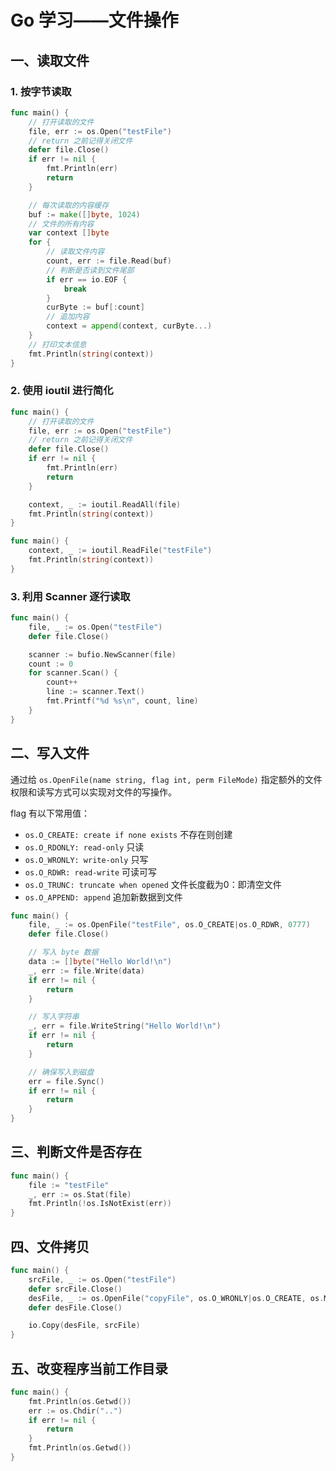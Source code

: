 # Go 学习——文件操作

## 一、读取文件

### 1. 按字节读取

```go
func main() {
	// 打开读取的文件
	file, err := os.Open("testFile")
	// return 之前记得关闭文件
	defer file.Close()
	if err != nil {
		fmt.Println(err)
		return
	}

	// 每次读取的内容缓存
	buf := make([]byte, 1024)
	// 文件的所有内容
	var context []byte
	for {
		// 读取文件内容
		count, err := file.Read(buf)
		// 判断是否读到文件尾部
		if err == io.EOF {
			break
		}
		curByte := buf[:count]
		// 追加内容
		context = append(context, curByte...)
	}
	// 打印文本信息
	fmt.Println(string(context))
}
```

### 2. 使用 ioutil 进行简化

```go
func main() {
	// 打开读取的文件
	file, err := os.Open("testFile")
	// return 之前记得关闭文件
	defer file.Close()
	if err != nil {
		fmt.Println(err)
		return
	}

	context, _ := ioutil.ReadAll(file)
	fmt.Println(string(context))
}
```

```go
func main() {
	context, _ := ioutil.ReadFile("testFile")
	fmt.Println(string(context))
}
```

### 3. 利用 Scanner  逐行读取

```go
func main() {
	file, _ := os.Open("testFile")
	defer file.Close()

	scanner := bufio.NewScanner(file)
	count := 0
	for scanner.Scan() {
		count++
		line := scanner.Text()
		fmt.Printf("%d %s\n", count, line)
	}
}
```

## 二、写入文件

通过给 `os.OpenFile(name string, flag int, perm FileMode)` 指定额外的文件权限和读写方式可以实现对文件的写操作。

flag 有以下常用值：

- `os.O_CREATE: create if none exists` 不存在则创建
- `os.O_RDONLY: read-only` 只读
- `os.O_WRONLY: write-only` 只写
- `os.O_RDWR: read-write` 可读可写
- `os.O_TRUNC: truncate when opened` 文件长度截为0：即清空文件
- `os.O_APPEND: append` 追加新数据到文件

```go
func main() {
	file, _ := os.OpenFile("testFile", os.O_CREATE|os.O_RDWR, 0777)
	defer file.Close()

	// 写入 byte 数据
	data := []byte("Hello World!\n")
	_, err := file.Write(data)
	if err != nil {
		return
	}

	// 写入字符串
	_, err = file.WriteString("Hello World!\n")
	if err != nil {
		return
	}

	// 确保写入到磁盘
	err = file.Sync()
	if err != nil {
		return
	}
}
```

## 三、判断文件是否存在

```go
func main() {
	file := "testFile"
	_, err := os.Stat(file)
	fmt.Println(!os.IsNotExist(err))
}
```

## 四、文件拷贝

```go
func main() {
	srcFile, _ := os.Open("testFile")
	defer srcFile.Close()
	desFile, _ := os.OpenFile("copyFile", os.O_WRONLY|os.O_CREATE, os.ModePerm)
	defer desFile.Close()

	io.Copy(desFile, srcFile)
}
```

## 五、改变程序当前工作目录

```go
func main() {
	fmt.Println(os.Getwd())
	err := os.Chdir("..")
	if err != nil {
		return 
	}
	fmt.Println(os.Getwd())
}
```

